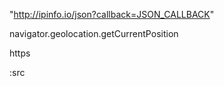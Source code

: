 "http://ipinfo.io/json?callback=JSON_CALLBACK"

navigator.geolocation.getCurrentPosition

https

:src